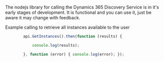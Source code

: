 The nodejs library for calling the Dynamics 365 Discovery Service is in it's early stages of development.  It is functional and you can use it, just be aware it may change with feedback. 

Example calling to retrieve all instances available to the user

```javascript
        api.GetInstances().then(function (results) {

            console.log(results);

        }, function (error) { console.log(error); });
```

